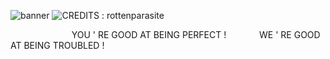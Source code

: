 ![banner](https://i.postimg.cc/kMxT0X9M/image-2025-01-14-175917460.png)
![CREDITS : rottenparasite](https://i.postimg.cc/Hs31CtHL/image-2025-01-14-180258624.png) 

 ⠀⠀   ⠀⠀  ⠀⠀ ⠀⠀ YOU ' RE GOOD AT BEING PERFECT ! ⠀⠀  ⠀⠀ WE ' RE GOOD AT BEING TROUBLED !

